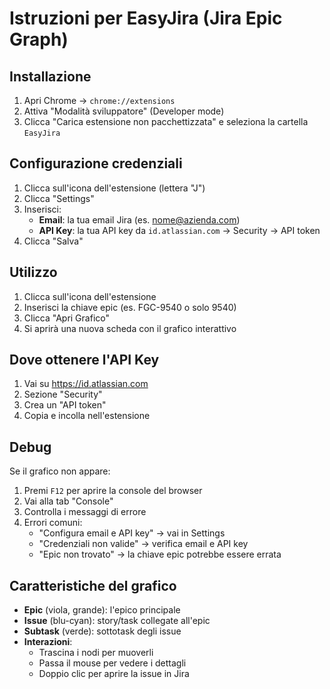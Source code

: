 # Istruzioni per EasyJira (Jira Epic Graph)

## Installazione
1. Apri Chrome → `chrome://extensions`
2. Attiva "Modalità sviluppatore" (Developer mode)
3. Clicca "Carica estensione non pacchettizzata" e seleziona la cartella `EasyJira`

## Configurazione credenziali
1. Clicca sull'icona dell'estensione (lettera "J")
2. Clicca "Settings"
3. Inserisci:
   - **Email**: la tua email Jira (es. nome@azienda.com)
   - **API Key**: la tua API key da `id.atlassian.com` → Security → API token
4. Clicca "Salva"

## Utilizzo
1. Clicca sull'icona dell'estensione
2. Inserisci la chiave epic (es. FGC-9540 o solo 9540)
3. Clicca "Apri Grafico"
4. Si aprirà una nuova scheda con il grafico interattivo

## Dove ottenere l'API Key
1. Vai su https://id.atlassian.com
2. Sezione "Security"
3. Crea un "API token"
4. Copia e incolla nell'estensione

## Debug
Se il grafico non appare:
1. Premi `F12` per aprire la console del browser
2. Vai alla tab "Console"
3. Controlla i messaggi di errore
4. Errori comuni:
   - "Configura email e API key" → vai in Settings
   - "Credenziali non valide" → verifica email e API key
   - "Epic non trovato" → la chiave epic potrebbe essere errata

## Caratteristiche del grafico
- **Epic** (viola, grande): l'epico principale
- **Issue** (blu-cyan): story/task collegate all'epic
- **Subtask** (verde): sottotask degli issue
- **Interazioni**:
  - Trascina i nodi per muoverli
  - Passa il mouse per vedere i dettagli
  - Doppio clic per aprire la issue in Jira

